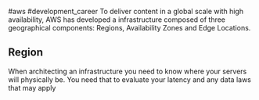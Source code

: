 #aws #development_career 
To deliver content in a global scale with high availability, AWS has developed a infrastructure composed of three geographical components: Regions, Availability Zones and Edge Locations.

## Region
When architecting an infrastructure you need to know where your servers will physically be. You need that to evaluate your latency and any data laws that may apply 